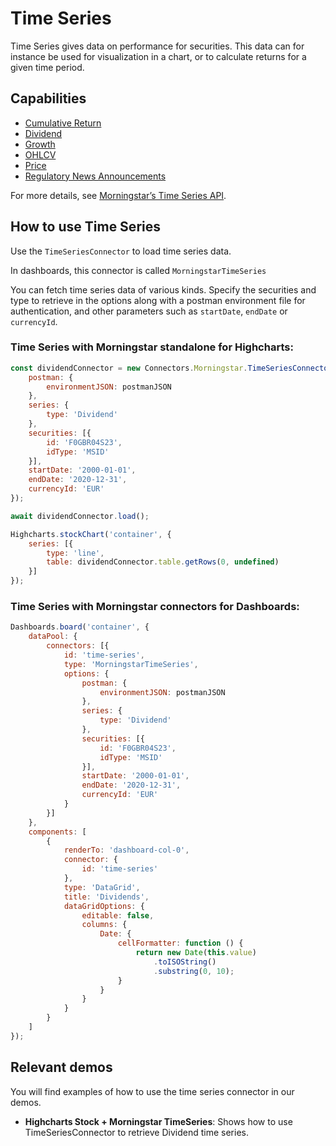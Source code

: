 # Time Series

Time Series gives data on performance for securities. This data can for instance
be used for visualization in a chart, or to calculate returns for a given time
period.

## Capabilities

- [Cumulative Return](cumulative-return.md)
- [Dividend](dividend.md)
- [Growth](growth.md)
- [OHLCV](ohlcv.md)
- [Price](price.md)
- [Regulatory News Announcements](../regulatory-news-announcements.md)


For more details, see [Morningstar’s Time Series API].

## How to use Time Series

Use the `TimeSeriesConnector` to load time series data.

In dashboards, this connector is called `MorningstarTimeSeries`

You can fetch time series data of various kinds. Specify the securities and type 
to retrieve in the options along with a postman environment file for 
authentication, and other parameters such as `startDate`, `endDate` 
or `currencyId`.

### Time Series with Morningstar standalone for Highcharts:

```js
const dividendConnector = new Connectors.Morningstar.TimeSeriesConnector({
    postman: {
        environmentJSON: postmanJSON
    },
    series: {
        type: 'Dividend'
    },
    securities: [{
        id: 'F0GBR04S23',
        idType: 'MSID'
    }],
    startDate: '2000-01-01',
    endDate: '2020-12-31',
    currencyId: 'EUR'
});

await dividendConnector.load();

Highcharts.stockChart('container', {
    series: [{
        type: 'line',
        table: dividendConnector.table.getRows(0, undefined)
    }]
});
```

### Time Series with Morningstar connectors for Dashboards:

```js
Dashboards.board('container', {
    dataPool: {
        connectors: [{
            id: 'time-series',
            type: 'MorningstarTimeSeries',
            options: {
                postman: {
                    environmentJSON: postmanJSON
                },
                series: {
                    type: 'Dividend'
                },
                securities: [{
                    id: 'F0GBR04S23',
                    idType: 'MSID'
                }],
                startDate: '2000-01-01',
                endDate: '2020-12-31',
                currencyId: 'EUR'
            }
        }]
    },
    components: [
        {
            renderTo: 'dashboard-col-0',
            connector: {
                id: 'time-series'
            },
            type: 'DataGrid',
            title: 'Dividends',
            dataGridOptions: {
                editable: false,
                columns: {
                    Date: {
                        cellFormatter: function () {
                            return new Date(this.value)
                                .toISOString()
                                .substring(0, 10);
                        }
                    }
                }
            }
        }
    ]
});
```

## Relevant demos

You will find examples of how to use the time series connector in our demos.

- **Highcharts Stock + Morningstar TimeSeries**: Shows how to use 
TimeSeriesConnector to retrieve Dividend time series.

[Morningstar’s Time Series API]: https://developer.morningstar.com/direct-web-services/documentation/api-reference/time-series/overview